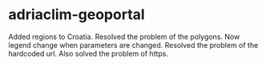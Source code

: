 # adriaclim-geoportal
Added regions to Croatia.
Resolved the problem of the polygons.
Now legend change when parameters are changed.
Resolved the problem of the hardcoded url.
Also solved the problem of https.
